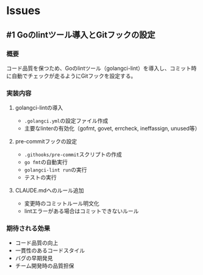 # Issues

## #1 Goのlintツール導入とGitフックの設定

### 概要
コード品質を保つため、Goのlintツール（golangci-lint）を導入し、コミット時に自動でチェックが走るようにGitフックを設定する。

### 実装内容
1. golangci-lintの導入
   - `.golangci.yml`の設定ファイル作成
   - 主要なlinterの有効化（gofmt, govet, errcheck, ineffassign, unused等）

2. pre-commitフックの設定
   - `.githooks/pre-commit`スクリプトの作成
   - `go fmt`の自動実行
   - `golangci-lint run`の実行
   - テストの実行

3. CLAUDE.mdへのルール追加
   - 変更時のコミットルール明文化
   - lintエラーがある場合はコミットできないルール

### 期待される効果
- コード品質の向上
- 一貫性のあるコードスタイル
- バグの早期発見
- チーム開発時の品質担保